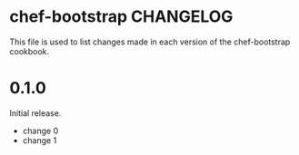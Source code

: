 # chef-bootstrap CHANGELOG

This file is used to list changes made in each version of the chef-bootstrap cookbook.

# 0.1.0

Initial release.

- change 0
- change 1


